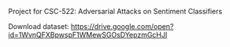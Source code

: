 
Project for CSC-522: Adversarial Attacks on Sentiment Classifiers

Download dataset: https://drive.google.com/open?id=1WvnQFXBpwspF1WMewSGOsDYepzmGcHJI
